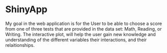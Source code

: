 # ShinyApp
My goal in the web application is for the User to be able to choose a score from one of three tests that are provided in the data set: Math, Reading, or Writing. 
The interactive plot, will help the user gain new knowledge and understanding of the different variables their interactions, and their relaitionships.
